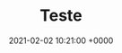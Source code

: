 ---
title: Teste
date: 2021-02-02 10:21:00 +0000
categories: [TOP_CATEGORIE, SUB_CATEGORIE]
tags: [mytag]     # TAG names should always be lowercase
---